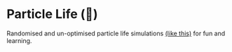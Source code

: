 # Particle Life (🦀)
Randomised and un-optimised particle life simulations [(like this)](https://www.youtube.com/watch?v=scvuli-zcRc) for fun and learning. 